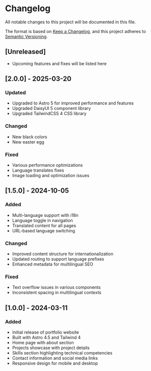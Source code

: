 # Changelog

All notable changes to this project will be documented in this file.

The format is based on [Keep a Changelog](https://keepachangelog.com/en/1.0.0/),
and this project adheres to [Semantic Versioning](https://semver.org/spec/v2.0.0.html).

## [Unreleased]

- Upcoming features and fixes will be listed here

## [2.0.0] - 2025-03-20

### Updated

- Upgraded to Astro 5 for improved performance and features
- Upgraded DaisyUI 5 component library
- Upgraded TailwindCSS 4 CSS library

### Changed

- New black colors
- New easter egg

### Fixed

- Various performance optimizations
- Language translates fixes
- Image loading and optimization issues

## [1.5.0] - 2024-10-05

### Added

- Multi-language support with i18n
- Language toggle in navigation
- Translated content for all pages
- URL-based language switching

### Changed

- Improved content structure for internationalization
- Updated routing to support language prefixes
- Enhanced metadata for multilingual SEO

### Fixed

- Text overflow issues in various components
- Inconsistent spacing in multilingual contexts

## [1.0.0] - 2024-03-11

### Added

- Initial release of portfolio website
- Built with Astro 4.5 and Tailwind 4
- Home page with about section
- Projects showcase with project details
- Skills section highlighting technical competencies
- Contact information and social media links
- Responsive design for mobile and desktop
